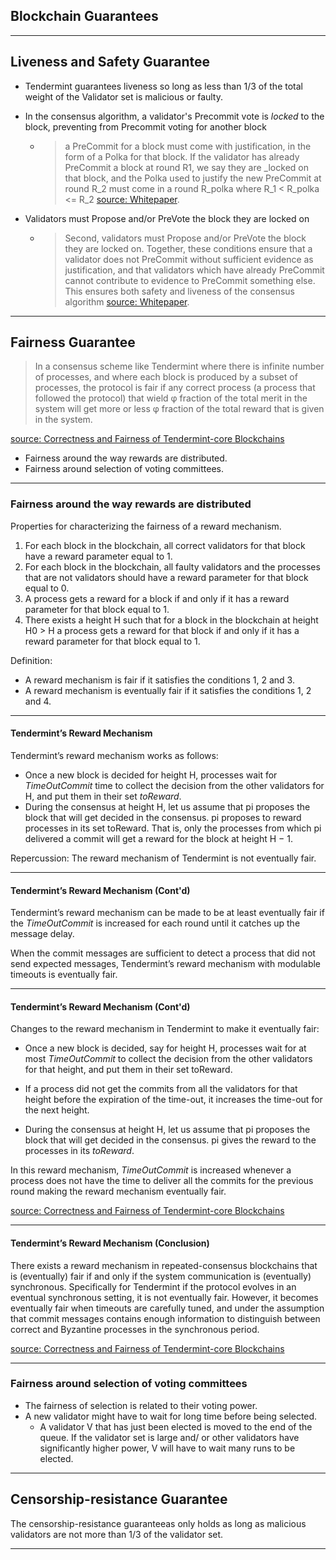 <!-- .slide: data-background-color="#8D3AED" -->

## Blockchain Guarantees

---

<!-- **How does this blockchain/project guarantee the following?** -->

<!-- - **Liveness:** That the blockchain is always adding more transactions and that service will not be interrupted. -->

<!-- - **Fairness:** No systemic discrimination that is against the rules of the protocol -->

<!-- - **Censorship-resistance:** No individual actor or coalition can prevent the access of another to the system. -->

<!-- - **Safety:** No conflicting information. -->

## Liveness and Safety Guarantee

- Tendermint guarantees liveness so long as less than 1/3 of the total weight of the Validator set is malicious or faulty.

- In the consensus algorithm, a validator's Precommit vote is _locked_ to the block, preventing from Precommit voting for another block
    - > a PreCommit for a block must come with justification, in the form of a Polka for that block. If the validator has already PreCommit a block at round R1, we say they are _locked on that block, and the Polka used to justify the new PreCommit at round R_2 must come in a round R_polka where R_1 < R_polka <= R_2 [source: Whitepaper](https://v1.cosmos.network/resources/whitepaper).
- Validators must Propose and/or PreVote the block they are locked on
   - > Second, validators must Propose and/or PreVote the block they are locked on. Together, these conditions ensure that a validator does not PreCommit without sufficient evidence as justification, and that validators which have already PreCommit cannot contribute to evidence to PreCommit something else. This ensures both safety and liveness of the consensus algorithm [source: Whitepaper](https://v1.cosmos.network/resources/whitepaper).

---

## Fairness Guarantee

> In a consensus scheme like Tendermint where there is infinite number of processes, 
and where each block is produced by a subset of processes, the protocol is fair if any correct
process (a process that followed the protocol) that wield φ fraction of the total merit in the system
will get more or less φ fraction of the total reward that is given in the system.

[source: Correctness and Fairness of Tendermint-core Blockchains](https://eprint.iacr.org/2018/574.pdf)

- Fairness around the way rewards are distributed.
- Fairness around selection of voting committees.

---

### Fairness around the way rewards are distributed

Properties for characterizing the fairness of a reward mechanism.

1. For each block in the blockchain, all correct validators for that block have a reward parameter
equal to 1.
2. For each block in the blockchain, all faulty validators and the processes that are not validators
should have a reward parameter for that block equal to 0.
3. A process gets a reward for a block if and only if it has a reward parameter for that block
equal to 1.
4. There exists a height H such that for a block in the blockchain at height H0 > H a process gets a reward for that block if and only if it has a reward parameter for that block equal to 1.

Definition: 
- A reward mechanism is fair if it satisfies the conditions 1, 2 and 3.
- A reward mechanism is eventually fair if it satisfies the conditions 1, 2 and 4.

---

#### Tendermint’s Reward Mechanism

Tendermint’s reward mechanism works as follows:

- Once a new block is decided for height H, processes wait for _TimeOutCommit_ time to collect
the decision from the other validators for H, and put them in their set _toReward_.
- During the consensus at height H, let us assume that pi proposes the block that will get
decided in the consensus. pi proposes to reward processes in its set toReward.
That is, only the processes from which pi delivered a commit will get a reward for the block
at height H − 1.

Repercussion: The reward mechanism of Tendermint is not eventually fair.

---

#### Tendermint’s Reward Mechanism (Cont'd)

Tendermint’s reward mechanism can be made to be at least eventually fair
if the _TimeOutCommit_ is increased for each round until it catches up the message delay.

When the commit messages are sufficient to detect a process that did not send expected
messages, Tendermint’s reward mechanism with modulable timeouts is eventually fair.

---

#### Tendermint’s Reward Mechanism (Cont'd)

Changes to the reward mechanism in Tendermint to make it eventually fair:

- Once a new block is decided, say for height H, processes wait for at most _TimeOutCommit_
to collect the decision from the other validators for that height, and put them in their set
toReward.

- If a process did not get the commits from all the validators for that height before the expiration
of the time-out, it increases the time-out for the next height.

- During the consensus at height H, let us assume that pi proposes the block that will get
decided in the consensus. pi gives the reward to the processes in its _toReward_.

In this reward mechanism, _TimeOutCommit_ is increased whenever a process does not have the
time to deliver all the commits for the previous round making the reward mechanism
eventually fair.

[source: Correctness and Fairness of Tendermint-core Blockchains](https://eprint.iacr.org/2018/574.pdf)

---

#### Tendermint’s Reward Mechanism (Conclusion)

There exists a reward mechanism in repeated-consensus blockchains that is (eventually) fair if and only if the system communication is (eventually) synchronous. Specifically for Tendermint if the protocol evolves in an eventual synchronous
setting, it is not eventually fair. However, it becomes eventually fair when timeouts are carefully
tuned, and under the assumption that commit messages contains enough information to distinguish
between correct and Byzantine processes in the synchronous period.

[source: Correctness and Fairness of Tendermint-core Blockchains](https://eprint.iacr.org/2018/574.pdf)

---

### Fairness around selection of voting committees

- The fairness of selection is related to their voting power.
- A new validator might have to wait for long time before being selected. 
    - A validator V that has just been elected is moved to the end of the queue. If the validator set is large and/ or other validators have significantly higher power, V will have to wait many runs to be elected.
    
---

## Censorship-resistance Guarantee

The censorship-resistance guaranteeas only holds as long as malicious validators are not more than 1/3 of the validator set.

---

